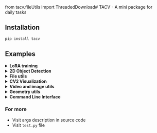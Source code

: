 from tacv.fileUtils import ThreadedDownload# TACV - A mini package for daily tasks

## Installation

```bash
pip install tacv
```

## Examples

<details>
<summary> <b>LoRA training</b></summary>

Adding LoRA to your model and start training as usual with minimal code changes.

1. Define a boilerplate class that inherit both AnyLoRA and the model you want to play, in this case GPTNeoForCausalLM

```python
from tacv.torch import AnyLoRA
from transformers import GPTNeoForCausalLM


class GPTNeoLoRA(GPTNeoForCausalLM, AnyLoRA):
    def __init__(self, config):
        GPTNeoForCausalLM.__init__(self, config)
```

2. Add LoRA to layers that you think it could bring the training benefit, here we choose the Key and Value matrices in
   all self-attention blocks

```python
# init your LoRA model
model = GPTNeoLoRA.from_pretrained("EleutherAI/gpt-neo-1.3B", low_cpu_mem_usage=True)

model.init_lora(rank=8, layers_contain=["k_proj", "v_proj"])

# Also give "layers_end_with" and "layers_start_with" a try
model.init_lora(rank=4, layers_end_with="q_proj", layers_start_with="wte")

# drop grad of all other layers before training
model.mark_only_lora_as_trainable(bias="none")
```

3. The rest of training is as usual, just as you have done before using AnyLoRA.
4. Save and load LoRA weights.

```python
# save LoRA
model.save_lora("lora.pth")
# load LoRA for inference
model.load_lora("lora.pth")
```

Want more control over the training and mode behavior, visit my example of fine-tuning a GPT-Neo model for Vietnamese
at `tacv/torch/example_lora.py`


</details>


<details>
<summary> <b>2D Object Detection</b></summary>

For now, CenterNet is supported. However, use it as prototype purpose only, there is no official benchmark on accuracy.

#### Train with your own dataset

* First, create a config file for training/model config, see full config at `tacv/detection/sample_config.yml`.

```yaml
input_size: &input_size [ 224,448 ]
max_object: &max_obj 16
num_classes: &num_classes 5
train_config:
  gpus: 0 # 0 means CPU, N means using N available GPU(s) for training
  epoch: 600
  batch_size: 32
  shuffle: True
  num_workers: 4
  learning_rate: 0.0001
  lr_decay_milestones: [ 80,160 ]
  lr_decay_gamma: 0.5
  weight_decay: 0.01
  checkpoint_frequency: 1
  amp: True
  unfreeze_bbone_epoch: 200
  initial_denom_lr: 5
  loss_hm_offset_wh_weights: [ 1, 1, 0.1 ]
  callback:
    monitor: "val_loss"
    dirpath: "logs/exp_name_1"
    save_top_k: 20
    mode: "min"
val_config:
  batch_size: 1
  checkpoint: ""
model:
  num_classes: *num_classes
  backbone_layers: 18
  head_conv_channel: 64
  max_object: *max_obj
  input_shape: *input_size
```

* Second, create your own Dataset class that returns data as described in the `__getitem__()` method, see following
  example:

```python
from torch.utils.data import Dataset
import torch


class MockDataset(Dataset):
    def __init__(self, max_objs, input_shape_HW):
        self.max_objs = max_objs
        self.input_shape_HW = input_shape_HW

    def __getitem__(self, item):
        # read your image
        # image = cv2.imread(your image path)
        # do any transform operation, then return a tensor
        image = torch.rand(3, self.input_shape_HW[0], self.input_shape_HW[1])  # Shape = (3, InputShape, W)
        annos = torch.rand(self.max_objs,
                           5)  # Shape = (MaxObjs x 5) , each row presents for (x,y,w,h,class_id) relative to input shape
        masks = torch.zeros(
            self.max_objs)  # Shape = (MaxObjs,)  each value is False or True (1 indicates having object)
        masks[0:3] = True
        return {"image": image, "annos": annos, "masks": masks}

    def __len__(self):
        return 1000
```

* Init `CenterNetTrainer` and here we go

```python
from tacv.detection import CenterNetTrainer
from torch.utils.data import random_split

config_path = "tacv/detection/sample_config.yml"
max_objs = 16  # read from config file
input_shape = (224, 448)  # read from config file
dataset = MockDataset(max_objs=max_objs, input_shape_HW=input_shape)  # Replace with your custom dataset
train_set, val_set = random_split(dataset, [900, 100])

trainer = CenterNetTrainer(train_set, val_set, config_path)
trainer.train()
```

#### Inference on single image

```python
import cv2
import torch
from tacv.detection import load_centernet_model_with_config
from tacv.detection import infer

if __name__ == "__main__":
    config_path = "/home/tu/Projects/PycharmProjects/TaCV/tacv/detection/sample_config.yml"

    device = "cuda:0" if torch.cuda.is_available() else "cpu"
    model = load_centernet_model_with_config(config_path, load_bbone_pretrained=False)
    model.load_state_dict("your_checkpoint.pth")
    model.eval()
    model.to(device)

    image = cv2.imread("your_image.png")
    bboxes = infer(model, image, device)
    print(bboxes)  # list of detections in format (xc,yc,w,h,class_id,confidence_score)
```

</details>

<details>
<summary> <b>File utils</b></summary>

### File utils

#### Get all file paths from a directory

```python
from tacv.fileUtils import get_all_files

file_paths = get_all_files("dir_name")
```

Returns a list of file absolute paths, for example

```
['./venvCondaTest/x86_64-conda_cos6-linux-gnu/bin/ld', './venvCondaTest/conda-meta/_libgcc_mutex-0.1-main.json', './venvCondaTest/conda-meta/xz-5.2.5-h7b6447c_0.json', './venvCondaTest/conda-meta/wheel-0.37.1-pyhd3eb1b0_0.json', './venvCondaTest/conda-meta/setuptools-58.0.4-py36h06a4308_0.json', './venvCondaTest/conda-meta/ca-certificates-2021.10.26-h06a4308_2.json', './venvCondaTest/conda-meta/readline-8.1.2-h7f8727e_1.json', './venvCondaTest/conda-meta/sqlite-3.37.2-hc218d9a_0.json', './venvCondaTest/conda-meta/libgcc-ng-9.3.0-h5101ec6_17.json', './venvCondaTest/conda-meta/ncurses-6.3-h7f8727e_2.json']
```

#### Save/load json data to/from file

```python
from tacv.fileUtils import save_json, load_json

json_file = "myfile.json"
json_data = {"name": "Ta", "age": 100}
# save json
save_json(json_file, json_data)
# load json
json_data = load_json(json_file)
```

#### Multi-threaded file downloader

```python
from tacv.fileUtils import ThreadedDownload

urls = [
    'http://localhost:11223/210207000111980_3_124202.jpg',
    'http://localhost:11223/210430000373373_3_407200.jpg',
    'http://localhost:11223/210426000324979_3_356188.jpg',
    'http://localhost:11223/200819000060994_3_78314.png'
]
downloader = ThreadedDownload(urls, "/home/tu/Desktop/LabelStudio", False, thread_count=3, url_tries=3)

print(f'Downloading {len(urls)} files')
downloader.run()
print(f'Downloaded {len(downloader.report["success"])} of {len(urls)}')
```

</details>

<details>
<summary> <b>CV2 Visualization</b></summary>

#### Draw 2D points onto an image

```python
import cv2
from tacv.visual import draw_points

image = cv2.imread("myimage.jpg")
points = [(18, 19), (55, 55), (102, 22), (66, 22)]
draw_points(image, points, circular=True, color=(0, 255, 0), thickness=2)
cv2.imwrite("new_image.jpg", image)
```

</details>

<details>
<summary> <b>Video and image utils</b></summary>

#### Synthesize a video from images

```python
from tacv.video import images2video

image_dir = "my_images"  # directory containing images in the same format
video_path = "tacv_test.mp4"  # path to save the synthesized video
# common use case
images2video(image_dir, video_path, fps=24, image_ext=None, sort=False)
```

Parameters:

* `fps`: default = 24
* `image_ext`: a string, specify image extension to synthesize the video, for example (`jpg`, `png`,...). If it
  is `None`. All images will be grabbed. Default is `None`.
* `sort`: `True` or `False`. Indicate if the images should be sorted by name before synthesizing the video. Default
  is `True`.

#### Extract images from a video

```python
from tacv.video import video2images

video_path = "tacv_test.mp4"  # path to video to be extracted to images
image_dir = "my_images"  # directory to save the extracted images
video2images(video_path, image_dir, exist_ok=False, image_ext="jpg", verbose=True)
```

Parameters:

* `exist_ok`: default is False. If `image_dir` already contains images and this flag is `False`. The process will be
  cancel, otherwise it continues.
* `image_ext`: a string, specify image extension, for example (`jpg`, `png`,...). If it is `None`. All images will be
  grabbed. Default is `None`.
* `verbose`: `True` or `False`. Set it to `True` to view the extracting process. Default is `True`.

</details>

<details>
<summary> <b>Geometry utils</b></summary>

#### Calculate 2D IOU of two polygons

```python
from tacv.geometry import iou_2d

polygon_1 = [[0, 0], [10, 10], [0, 10]]
polygon_2 = [[0, 20], [10, 10], [0, 0]]
print(iou_2d(polygon_1, polygon_2))
```

</details>
<details>
<summary> <b>Command Line Interface</b></summary>

#### Synthesize a video from images

```bash
tacv_i2v image_dir video_path [optional: fps image_ext]
```

#### Extract images from a video

```bash
tacv_v2i video_path image_dir
```

</details>

### For more

* Visit args description in source code
* Visit `test.py` file
